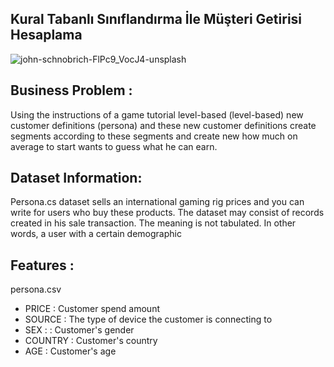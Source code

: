 
## Kural Tabanlı Sınıflandırma İle Müşteri Getirisi Hesaplama
![john-schnobrich-FlPc9_VocJ4-unsplash](https://user-images.githubusercontent.com/81189969/145985442-fd155ab6-6f7f-4b6d-9521-523e9ec099c1.jpg)

## Business Problem :
Using the instructions of a game tutorial
level-based (level-based) new customer definitions
(persona) and these new customer definitions
create segments according to these segments and create new
how much on average to start
wants to guess what he can earn.


## Dataset Information:
Persona.cs dataset sells an international gaming rig prices
and you can write for users who buy these products.
The dataset may consist of records created in his sale transaction.
The meaning is not tabulated.
In other words, a user with a certain demographic

## Features :
persona.csv
- PRICE   : Customer spend amount
- SOURCE  : The type of device the customer is connecting to
- SEX :   : Customer's gender
- COUNTRY : Customer's country
- AGE     : Customer's age
